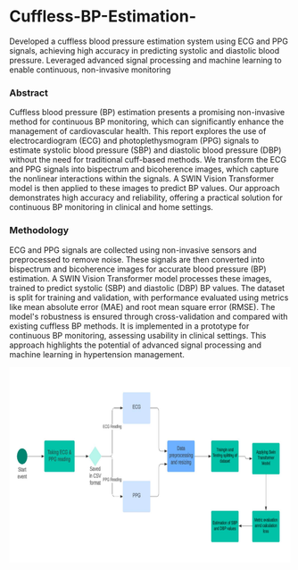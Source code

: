 # Cuffless-BP-Estimation-
Developed a cuffless blood pressure estimation system using ECG and PPG signals, achieving high accuracy in predicting systolic and diastolic blood pressure. Leveraged advanced signal processing and machine learning to enable continuous, non-invasive monitoring

### Abstract
Cuffless blood pressure (BP) estimation presents a promising non-invasive method for continuous BP
monitoring, which can significantly enhance the management of cardiovascular health. This report
explores the use of electrocardiogram (ECG) and photoplethysmogram (PPG) signals to estimate systolic
blood pressure (SBP) and diastolic blood pressure (DBP) without the need for traditional cuff-based
methods. We transform the ECG and PPG signals into bispectrum and bicoherence images, which
capture the nonlinear interactions within the signals. A SWIN Vision Transformer model is then applied
to these images to predict BP values. Our approach demonstrates high accuracy and reliability, offering a
practical solution for continuous BP monitoring in clinical and home settings.


### Methodology

ECG and PPG signals are collected using non-invasive sensors and preprocessed to remove noise. These signals are then converted into bispectrum and bicoherence images for accurate blood pressure (BP) estimation. A SWIN Vision Transformer model processes these images, trained to predict systolic (SBP) and diastolic (DBP) BP values. The dataset is split for training and validation, with performance evaluated using metrics like mean absolute error (MAE) and root mean square error (RMSE). The model's robustness is ensured through cross-validation and compared with existing cuffless BP methods. It is implemented in a prototype for continuous BP monitoring, assessing usability in clinical settings. This approach highlights the potential of advanced signal processing and machine learning in hypertension management.

<img src="methadology.png" alt="Small Image" width="700" height="350">

